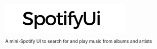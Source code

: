 ![alt text](https://github.com/Johnnybar/mini-projects/blob/master/spotifyApiSearch/logo.png?raw=true "Title")

A mini-Spotify UI to search for and play music from albums and artists
